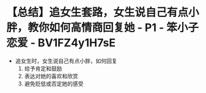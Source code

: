 # 【总结】追女生套路，女生说自己有点小胖，教你如何高情商回复她 - P1 - 笨小子恋爱 - BV1FZ4y1H7sE

-   追女生时，女生说自己有点小胖，如何回复
    1.  给予肯定和鼓励
    2.  表达对她的喜欢和欣赏
    3.  避免贬低或否定她的感受